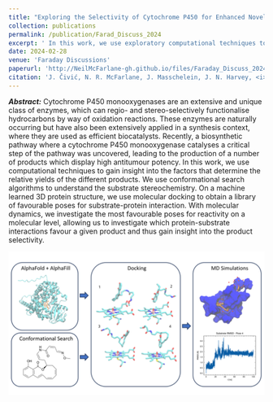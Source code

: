 ```yaml
---
title: "Exploring the Selectivity of Cytochrome P450 for Enhanced Novel Anticancer Agent Synthesis"
collection: publications
permalink: /publication/Farad_Discuss_2024
excerpt: ' In this work, we use exploratory computational techniques to gain insight into the factors that determine the relative yields several antitumour agents synthesised by a Cytochrome P450 enzyme.'
date: 2024-02-28
venue: 'Faraday Discussions'
paperurl: 'http://NeilMcFarlane-gh.github.io/files/Faraday_Discuss_2024.pdf'
citation: 'J. Čivić, N. R. McFarlane, J. Masschelein, J. N. Harvey, <i>Faraday Discuss.</i>, <strong>2024</strong>, DOI: 10.1039/D4FD00004H.'
---
```


***Abstract:*** Cytochrome P450 monooxygenases are an extensive and unique class of enzymes, which can regio- and stereo-selectively functionalise hydrocarbons by way of oxidation reactions. These enzymes are naturally occurring but have also been extensively applied in a synthesis context, where they are used as efficient biocatalysts. Recently, a biosynthetic pathway where a cytochrome P450 monooxygenase catalyses a critical step of the pathway was uncovered, leading to the production of a number of products which display high antitumour potency. In this work, we use computational techniques to gain insight into the factors that determine the relative yields of the different products. We use conformational search algorithms to understand the substrate stereochemistry. On a machine learned 3D protein structure, we use molecular docking to obtain a library of favourable poses for substrate-protein interaction. With molecular dynamics, we investigate the most favourable poses for reactivity on a molecular level, allowing us to investigate which protein-substrate interactions favour a given product and thus gain insight into the product selectivity.

![TOC_graphic](/images/TOC_Faraday_Discuss_2024.png)

